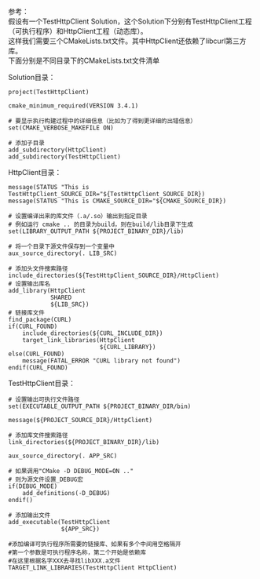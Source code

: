 参考：  
假设有一个TestHttpClient Solution，这个Solution下分别有TestHttpClient工程（可执行程序）和HttpClient工程（动态库）。  
这样我们需要三个CMakeLists.txt文件。其中HttpClient还依赖了libcurl第三方库。  
下面分别是不同目录下的CMakeLists.txt文件清单  

Solution目录：  
```
project(TestHttpClient)

cmake_minimum_required(VERSION 3.4.1)

# 要显示执行构建过程中的详细信息（比如为了得到更详细的出错信息）
set(CMAKE_VERBOSE_MAKEFILE ON)

# 添加子目录
add_subdirectory(HttpClient)
add_subdirectory(TestHttpClient)
```

HttpClient目录：  
```
message(STATUS "This is TestHttpClient_SOURCE_DIR="${TestHttpClient_SOURCE_DIR})
message(STATUS "This is CMAKE_SOURCE_DIR="${CMAKE_SOURCE_DIR})

# 设置编译出来的库文件（.a/.so）输出到指定目录
# 例如运行 cmake .. 的目录为build，则在build/lib目录下生成
set(LIBRARY_OUTPUT_PATH ${PROJECT_BINARY_DIR}/lib)

# 将一个目录下源文件保存到一个变量中
aux_source_directory(. LIB_SRC)

# 添加头文件搜索路径
include_directories(${TestHttpClient_SOURCE_DIR}/HttpClient)
# 设置输出库名
add_library(HttpClient
            SHARED
            ${LIB_SRC})
# 链接库文件
find_package(CURL)
if(CURL_FOUND)
    include_directories(${CURL_INCLUDE_DIR})
    target_link_libraries(HttpClient
                          ${CURL_LIBRARY})
else(CURL_FOUND)
    message(FATAL_ERROR "CURL library not found")
endif(CURL_FOUND)
```


TestHttpClient目录：  
```
# 设置输出可执行文件路径
set(EXECUTABLE_OUTPUT_PATH ${PROJECT_BINARY_DIR/bin)

message(${PROJECT_SOURCE_DIR}/HttpClient)

# 添加库文件搜索路径
link_directories(${PROJECT_BINARY_DIR}/lib)

aux_source_directory(. APP_SRC)

# 如果调用"CMake -D DEBUG_MODE=ON .."
# 则为源文件设置_DEBUG宏
if(DEBUG_MODE)
    add_definitions(-D_DEBUG)
endif()

# 添加输出文件
add_executable(TestHttpClient
               ${APP_SRC})
               
#添加编译可执行程序所需要的链接库、如果有多个中间用空格隔开
#第一个参数是可执行程序名称，第二个开始是依赖库
#在这里根据名字XXX去寻找libXXX.a文件
TARGET_LINK_LIBRARIES(TestHttpClient HttpClient)
```
